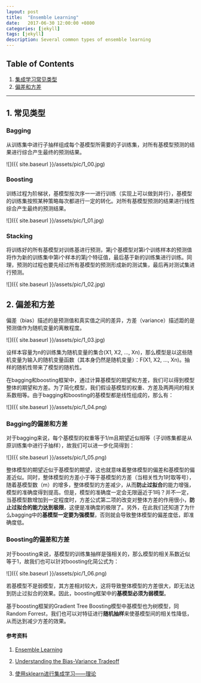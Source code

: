 ```yaml
---
layout: post
title:  "Ensemble Learning"
date:   2017-06-30 12:00:00 +0800
categories: [jekyll]
tags: [jekyll]
description: Several common types of ensemble learning
---
```


## Table of Contents

1. [集成学习常见类型](#1)
1. [偏差和方差](#2)

----------

<a name='1'></a>

## 1. 常见类型

### Bagging

从训练集中进行子抽样组成每个基模型所需要的子训练集，对所有基模型预测的结果进行综合产生最终的预测结果。

![]({{ site.baseurl }}/assets/pic/1_00.jpg)

### Boosting

训练过程为阶梯状，基模型按次序一一进行训练（实现上可以做到并行），基模型的训练集按照某种策略每次都进行一定的转化。对所有基模型预测的结果进行线性综合产生最终的预测结果。

![]({{ site.baseurl }}/assets/pic/1_01.jpg)

### Stacking

将训练好的所有基模型对训练基进行预测，第j个基模型对第i个训练样本的预测值将作为新的训练集中第i个样本的第j个特征值，最后基于新的训练集进行训练。同理，预测的过程也要先经过所有基模型的预测形成新的测试集，最后再对测试集进行预测。

![]({{ site.baseurl }}/assets/pic/1_02.jpg)

<a name='2'></a>

## 2. 偏差和方差

偏差（bias）描述的是预测值和真实值之间的差异，方差（variance）描述距的是预测值作为随机变量的离散程度。

![]({{ site.baseurl }}/assets/pic/1_03.jpg)

设样本容量为n的训练集为随机变量的集合(X1, X2, ..., Xn)，那么模型是以这些随机变量为输入的随机变量函数（其本身仍然是随机变量）：F(X1, X2, ..., Xn)。抽样的随机性带来了模型的随机性。

在bagging和boosting框架中，通过计算基模型的期望和方差，我们可以得到模型整体的期望和方差。为了简化模型，我们假设基模型的权重、方差及两两间的相关系数相等。由于bagging和boosting的基模型都是线性组成的，那么有：

![]({{ site.baseurl }}/assets/pic/1_04.png)

### Bagging的偏差和方差

对于bagging来说，每个基模型的权重等于1/m且期望近似相等（子训练集都是从原训练集中进行子抽样），故我们可以进一步化简得到：

![]({{ site.baseurl }}/assets/pic/1_05.png)

整体模型的期望近似于基模型的期望，这也就意味着整体模型的偏差和基模型的偏差近似。同时，整体模型的方差小于等于基模型的方差（当相关性为1时取等号），随着基模型数（m）的增多，整体模型的方差减少，从而**防止过拟合**的能力增强，模型的准确度得到提高。但是，模型的准确度一定会无限逼近于1吗？并不一定，当基模型数增加到一定程度时，方差公式第二项的改变对整体方差的作用很小，**防止过拟合的能力达到极限**，这便是准确度的极限了。另外，在此我们还知道了为什么bagging中的**基模型一定要为强模型**，否则就会导致整体模型的偏差度低，即准确度低。

### Boosting的偏差和方差

对于boosting来说，基模型的训练集抽样是强相关的，那么模型的相关系数近似等于1，故我们也可以针对boosting化简公式为：

![]({{ site.baseurl }}/assets/pic/1_06.png)

若基模型不是弱模型，其方差相对较大，这将导致整体模型的方差很大，即无法达到防止过拟合的效果。因此，boosting框架中的**基模型必须为弱模型**。

基于boosting框架的Gradient Tree Boosting模型中基模型也为树模型，同Random Forrest，我们也可以对特征进行**随机抽样**来使基模型间的相关性降低，从而达到减少方差的效果。







#### **参考资料**
1. [Ensemble Learning](https://cs.nju.edu.cn/zhouzh/zhouzh.files/publication/springerEBR09.pdf)

1. [Understanding the Bias-Variance Tradeoff](http://scott.fortmann-roe.com/docs/BiasVariance.html)

1. [使用sklearn进行集成学习——理论](http://www.cnblogs.com/jasonfreak/p/5657196.html)
